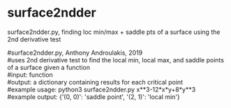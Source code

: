 # surface2ndder
surface2ndder.py, finding loc min/max + saddle pts of a surface using the 2nd derivative test

#surface2ndder.py, Anthony Androulakis, 2019    
#uses 2nd derivative test to find the local min, local max, and saddle points of a surface given a function      
#input: function       
#output: a dictionary containing results for each critical point       
#example usage: python3 surface2ndder.py x\*\*3-12\*x\*y+8\*y\*\*3      
#example output: {'(0, 0)': 'saddle point', '(2, 1)': 'local min'}
